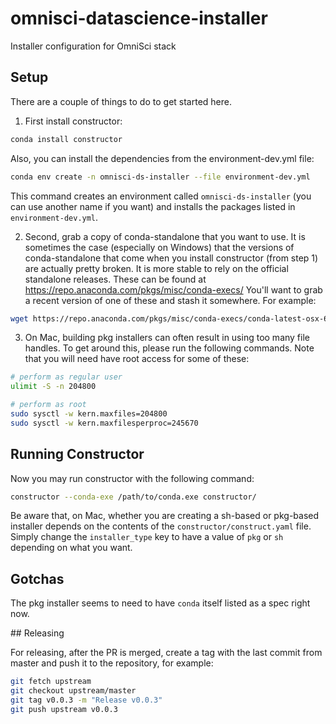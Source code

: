 # omnisci-datascience-installer
Installer configuration for OmniSci stack

## Setup

There are a couple of things to do to get started here.

1. First install constructor:

```sh
conda install constructor
```

Also, you can install the dependencies from the environment-dev.yml file:

```sh
conda env create -n omnisci-ds-installer --file environment-dev.yml
```

This command creates an environment called `omnisci-ds-installer` (you can use
another name if you want) and installs the packages listed in `environment-dev.yml`.

2. Second, grab a copy of conda-standalone that you want to use.
   It is sometimes the case (especially on Windows) that the versions of
   conda-standalone that come when you install constructor (from step 1)
   are actually pretty broken. It is more stable to rely on the official
   standalone releases. These can be found at https://repo.anaconda.com/pkgs/misc/conda-execs/
   You'll want to grab a recent version of one of these and stash it somewhere.
   For example:

```sh
wget https://repo.anaconda.com/pkgs/misc/conda-execs/conda-latest-osx-64.exe
```

3. On Mac, building pkg installers can often result in using too many file handles.
   To get around this, please run the following commands. Note that you will need
   have root access for some of these:

```sh
# perform as regular user
ulimit -S -n 204800

# perform as root
sudo sysctl -w kern.maxfiles=204800
sudo sysctl -w kern.maxfilesperproc=245670
```


## Running Constructor

Now you may run constructor with the following command:

```sh
constructor --conda-exe /path/to/conda.exe constructor/
```

Be aware that, on Mac, whether you are creating a sh-based or pkg-based installer
depends on the contents of the `constructor/construct.yaml` file.  Simply change
the `installer_type` key to have a value of `pkg` or `sh` depending on what you want.

## Gotchas

The pkg installer seems to need to have `conda` itself listed as a spec right now.

## Releasing

For releasing, after the PR is merged, create a tag with the last commit from master and 
push it to the repository, for example:

```sh
git fetch upstream
git checkout upstream/master
git tag v0.0.3 -m "Release v0.0.3"
git push upstream v0.0.3
```